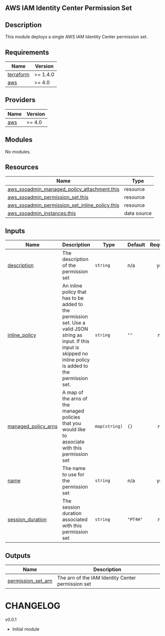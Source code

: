 ## AWS IAM Identity Center Permission Set
## Description
This module deploys a single AWS IAM Identity Center permission set.

<!-- BEGIN_TF_DOCS -->
## Requirements

| Name | Version |
|------|---------|
| <a name="requirement_terraform"></a> [terraform](#requirement\_terraform) | >= 1.4.0 |
| <a name="requirement_aws"></a> [aws](#requirement\_aws) | >= 4.0 |

## Providers

| Name | Version |
|------|---------|
| <a name="provider_aws"></a> [aws](#provider\_aws) | >= 4.0 |

## Modules

No modules.

## Resources

| Name | Type |
|------|------|
| [aws_ssoadmin_managed_policy_attachment.this](https://registry.terraform.io/providers/hashicorp/aws/latest/docs/resources/ssoadmin_managed_policy_attachment) | resource |
| [aws_ssoadmin_permission_set.this](https://registry.terraform.io/providers/hashicorp/aws/latest/docs/resources/ssoadmin_permission_set) | resource |
| [aws_ssoadmin_permission_set_inline_policy.this](https://registry.terraform.io/providers/hashicorp/aws/latest/docs/resources/ssoadmin_permission_set_inline_policy) | resource |
| [aws_ssoadmin_instances.this](https://registry.terraform.io/providers/hashicorp/aws/latest/docs/data-sources/ssoadmin_instances) | data source |

## Inputs

| Name | Description | Type | Default | Required |
|------|-------------|------|---------|:--------:|
| <a name="input_description"></a> [description](#input\_description) | The description of the permission set | `string` | n/a | yes |
| <a name="input_inline_policy"></a> [inline\_policy](#input\_inline\_policy) | An inline policy that has to be added to the permission set. Use a valid JSON string as input. If this input is skipped no inline policy is added to the permission set. | `string` | `""` | no |
| <a name="input_managed_policy_arns"></a> [managed\_policy\_arns](#input\_managed\_policy\_arns) | A map of the arns of the managed policies that you would like to associate with this permission set | `map(string)` | `{}` | no |
| <a name="input_name"></a> [name](#input\_name) | The name to use for the permission set | `string` | n/a | yes |
| <a name="input_session_duration"></a> [session\_duration](#input\_session\_duration) | The session duration associated with this permission set | `string` | `"PT4H"` | no |

## Outputs

| Name | Description |
|------|-------------|
| <a name="output_permission_set_arn"></a> [permission\_set\_arn](#output\_permission\_set\_arn) | The arn of the IAM Identity Center permission set |
<!-- END_TF_DOCS -->

# CHANGELOG

v0.0.1
- Initial module